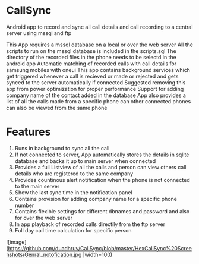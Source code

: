 # CallSync
Android app to record and sync all call details and call recording to a central server using mssql and ftp 


This App requires a mssql database on a local or over the web server 
All the scripts to run on the mssql database is included in the scripts.sql
The directory of the recorded files in the phone needs to be selectd in the android app 
Automatic matching of recorded calls with call details for samsung mobiles with oneui
This app contains background services which get triggered whenever a call is recieved or made or rejected and gets synced to the server automatically if connected
Suggested removing this app from power optimization for proper performance
Support for adding company name of the contact added in the database
App also provides a list of all the calls made from a specific phone can other connected phones can also be viewed from the same phone

# Features
1. Runs in background to sync all the call
2. If not connected to server, App automatically stores the details in sqlite database and backs it up to main server when connected
3. Provides a full Listview of all the calls and person can view others call details who are registered to the same company
4. Provides countinous alert notification when the phone is not connected to the main server
5. Show the last sync time in the notification panel
6. Contains provision for adding company name for a specific phone number
7. Contains flexible settings for different dbnames and password and also for over the web server
8. In app playback of recorded calls directily from the ftp server
9. Full day call time calculation for specific person

![image](https://github.com/duadhruv/CallSync/blob/master/HexCallSync%20Screenshots/Genral_notofication.jpg |width=100)

